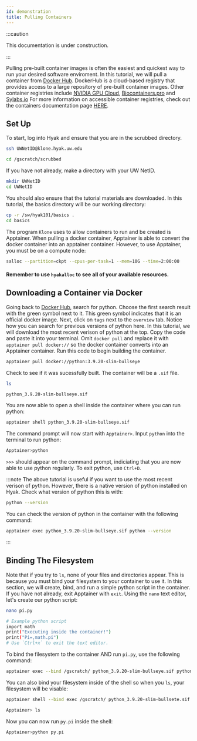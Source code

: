 ```yaml
---
id: demonstration
title: Pulling Containers
---
```


:::caution

This documentation is under construction.

:::

Pulling pre-built container images is often the easiest and quickest way to run your desired software enviroment. In this tutorial, we will pull a container from [Docker Hub](https://hub.docker.com/). DockerHub is a cloud-based registry that provides access to a large repository of pre-built container images. Other container registries include [NVIDIA GPU Cloud](https://catalog.ngc.nvidia.com/containers?filters=&orderBy=weightPopularDESC&query=&page=&pageSize=), [Biocontainers.pro](https://biocontainers.pro/registry) and [Sylabs.io](https://cloud.sylabs.io/library) For more information on accessible container registries, check out the containers documentation page [HERE](https://hyak.uw.edu/docs/tools/containers#container-repositories). 
## Set Up

To start, log into Hyak and ensure that you are in the scrubbed directory. 
```bash
ssh UWNetID@klone.hyak.uw.edu
```
```bash
cd /gscratch/scrubbed
```
If you have not already, make a directory with your UW NetID. 
```bash
mkdir UWNetID
cd UWNetID
```
You should also ensure that the tutorial materials are downloaded. In this tutorial, the basics directory will be our working directory:
```bash
cp -r /sw/hyak101/basics .
cd basics
```
The program `Klone` uses to allow containers to run and be created is Apptainer. When pulling a docker container, Apptainer is able to convert the docker container into an apptainer container. However, to use Apptainer, you must be on a compute node:
```bash
salloc --partition=ckpt --cpus-per-task=1 --mem=10G --time=2:00:00
```
#### Remember to use `hyakalloc` to see all of your available resources. 

## Downloading a Container via Docker
Going back to [Docker Hub](https://hub.docker.com/), search for python. Choose the first search result with the green symbol next to it. This green symbol indicates that it is an official docker image. Next, click on `tags` next to the `overview` tab. Notice how you can search for previous versions of python here. In this tutorial, we will download the most recent verison of python at the top. Copy the code and paste it into your terminal. Omit `docker pull` and replace it with `apptainer pull docker://` so the docker container converts into an Apptainer container. Run this code to begin building the container.
```bash
apptainer pull docker://python:3.9.20-slim-bullseye
```
Check to see if it was sucessfully built. The container will be a `.sif` file.
```bash
ls
```
```bash
python_3.9.20-slim-bullseye.sif
```
You are now able to open a shell inside the container where you can run python:
```bash
apptainer shell python_3.9.20-slim-bullseye.sif
```
The command prompt will now start with `Apptainer>`. Input `python` into the terminal to run python:
```bash
Apptainer>python
```
`>>>` should appear on the command prompt, indiciating that you are now able to use python regularly. To exit python, use `Ctrl+D`. 

:::note
The above tutorial is useful if you want to use the most recent verison of python. However, there is a native version of python installed on Hyak. Check what version of python this is with:
```bash
python --version
```
You can check the version of python in the container with the following command:
```bash
apptainer exec python_3.9.20-slim-bullseye.sif python --version
```

:::
## Binding The Filesystem

Note that if you try to `ls`, none of your files and directories appear. This is because you must bind your filesystem to your container to use it. In this section, we will create, bind, and run a simple python script in the container. If you have not already, exit Apptainer with `exit`. Using the `nano` text editor, let's create our python script:
```bash
nano pi.py
```
```bash
# Example python script 
import math
print("Executing inside the container!")
print("Pi=,math.pi")
# Use `Ctrl+x` to exit the text editor. 
```
To bind the filesystem to the container AND run `pi.py`, use the following command:
```bash
apptainer exec --bind /gscratch/ python_3.9.20-slim-bullseye.sif python pi.py
```
You can also bind your filesystem inside of the shell so when you `ls`, your filesystem will be visable:
```bash
apptainer shell --bind exec /gscratch/ python_3.9.20-slim-bullsete.sif
```
```bash
Apptainer> ls
```
Now you can now run `py.pi` inside the shell:
```bash
Apptainer>python py.pi
```
